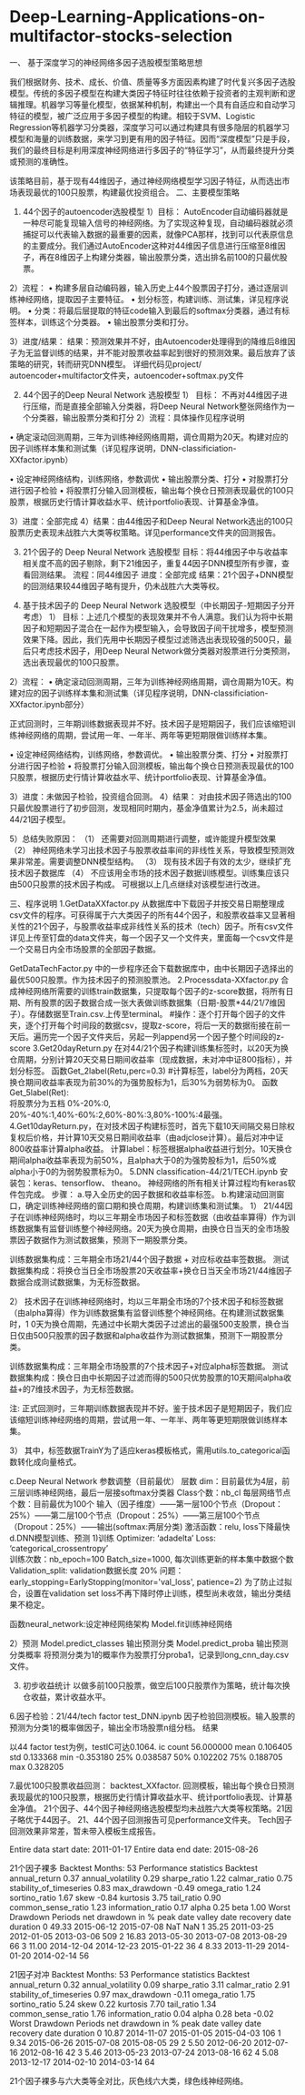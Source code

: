 # Deep-Learning-Applications-on-multifactor-stocks-selection
一、	基于深度学习的神经网络多因子选股模型策略思想

我们根据财务、技术、成长、价值、质量等多方面因素构建了时代复兴多因子选股模型。传统的多因子模型在构建大类因子特征时往往依赖于投资者的主观判断和逻辑推理。机器学习等量化模型，依据某种机制，构建出一个具有自适应和自动学习特征的模型，被广泛应用于多因子模型的构建。相较于SVM、Logistic Regression等机器学习分类器，深度学习可以通过构建具有很多隐层的机器学习模型和海量的训练数据，来学习到更有用的因子特征。因而“深度模型”只是手段，我们的最终目标是利用深度神经网络进行多因子的“特征学习”，从而最终提升分类或预测的准确性。

该策略目前，基于现有44维因子，通过神经网络模型学习因子特征，从而选出市场表现最优的100只股票，构建最优投资组合。
二、主要模型策略
1.	44个因子的autoencoder选股模型
1）目标：
AutoEncoder自动编码器就是一种尽可能复现输入信号的神经网络。为了实现这种复现，自动编码器就必须捕捉可以代表输入数据的最重要的因素，就像PCA那样，找到可以代表原信息的主要成分。我们通过AutoEncoder这种对44维因子信息进行压缩至8维因子，再在8维因子上构建分类器，输出股票分类，选出排名前100的只最优股票。 

2）流程：
•	构建多层自动编码器，输入历史上44个股票因子打分，通过逐层训练神经网络，提取因子主要特征。
•	划分标签，构建训练、测试集，详见程序说明。 
•	分类：将最后层提取的特征code输入到最后的softmax分类器，通过有标签样本，训练这个分类器。
•	输出股票分类和打分。

3）进度/结果：
结果：预测效果并不好，由Autoencoder处理得到的降维后8维因子为无监督训练的结果，并不能对股票收益率起到很好的预测效果。最后放弃了该策略的研究，转而研究DNN模型。
详细代码见project/ autoencoder+multifactor文件夹，autoencoder+softmax.py文件


2.	44个因子的Deep Neural Network 选股模型
1）	目标：
不再对44维因子进行压缩，而是直接全部输入分类器，将Deep Neural Network整张网络作为一个分类器，输出股票分类和打分
2）流程：具体操作见程序说明

•	确定滚动回测周期，三年为训练神经网络周期，调仓周期为20天。构建对应的因子训练样本集和测试集（详见程序说明，DNN-classificiation-XXfactor.ipynb）
 
•	设定神经网络结构，训练网络，参数调优
•	输出股票分类、打分
•	对股票打分进行因子检验
•	将股票打分输入回测模板，输出每个换仓日预测表现最优的100只股票，根据历史行情计算收益水平、统计portfolio表现、计算基金净值。

3）进度：全部完成
4）结果：由44维因子和Deep Neural Network选出的100只股票历史表现未战胜六大类等权策略。详见performance文件夹的回测报告。


3.	21个因子的 Deep Neural Network 选股模型
目标：将44维因子中与收益率相关度不高的因子剔除，剩下21维因子，重复44因子DNN模型所有步骤，查看回测结果。
流程：同44维因子
进度：全部完成
结果：21个因子+DNN模型的回测结果较44维因子略有提升，仍未战胜六大类等权。
 

4.	基于技术因子的 Deep Neural Network 选股模型（中长期因子-短期因子分开考虑）
1）	目标：上述几个模型的表现效果并不令人满意。我们认为将中长期因子和短期因子混合在一起作为模型输入，会导致因子间干扰增多，模型预测效果下降。因此，我们先用中长期因子模型过滤筛选出表现较强的500只，最后只考虑技术因子，用Deep Neural Network做分类器对股票进行分类预测，选出表现最优的100只股票。

2）流程：
•	确定滚动回测周期，三年为训练神经网络周期，调仓周期为10天。构建对应的因子训练样本集和测试集（详见程序说明，DNN-classificiation-XXfactor.ipynb部分）

正式回测时，三年期训练数据表现并不好。技术因子是短期因子，我们应该缩短训练神经网络的周期，尝试用一年、一年半、两年等更短期限做训练样本集。

•	设定神经网络结构，训练网络，参数调优。
•	输出股票分类、打分
•	对股票打分进行因子检验
•	将股票打分输入回测模板，输出每个换仓日预测表现最优的100只股票，根据历史行情计算收益水平、统计portfolio表现、计算基金净值。

3）进度：未做因子检验，投资组合回测。
4）结果： 
对由技术因子筛选出的100只最优股票进行了初步回测，发现相同时期内，基金净值累计为2.5，尚未超过44/21因子模型。

5）总结失败原因：
（1）	还需要对回测周期进行调整，或许能提升模型效果
（2）	神经网络未学习出技术因子与股票收益率间的非线性关系，导致模型预测效果非常差。需要调整DNN模型结构。
（3）	现有技术因子有效的太少，继续扩充技术因子数据库
（4）	不应该用全市场的技术因子数据训练模型。训练集应该只由500只股票的技术因子构成。
可根据以上几点继续对该模型进行改进。

三、程序说明
1.GetDataXXfactor.py 
从数据库中下载因子并按交易日期整理成csv文件的程序。可获得属于六大类因子的所有44个因子，和股票收益率又显著相关性的21个因子，与股票收益率成非线性关系的技术（tech）因子。所有csv文件详见上传至钉盘的data文件夹，每一个因子又一个文件夹，里面每一个csv文件是一个交易日内全市场股票的全部因子数据。

GetDataTechFactor.py
中的一步程序还会下载数据库中，由中长期因子选择出的最优500只股票。作为技术因子的预测股票池。
2.Processdata-XXfactor.py
合成神经网络所需要的训练train数据集，只提取每个因子的z-score数据，将所有日期、所有股票的因子数据合成一张大表做训练数据集（日期-股票*44/21/7维因子）。存储数据至Train.csv.上传至terminal。
#操作：逐个打开每个因子的文件夹，逐个打开每个时间段的数据csv，提取z-score，将后一天的数据衔接在前一天后。遍历完一个因子文件夹后，另起一列append另一个因子整个时间段的z-score
3.Get20dayReturn.py
在对44/21个因子构建训练集标签时，以20天为换仓周期，分别计算20天交易日期间收益率（现成数据，未对冲中证800指标），并划分标签。
函数Get_2label(Retu,perc=0.3)
#计算标签，label分为两档，20天换仓期间收益率表现为前30%的为强势股标为1，后30%为弱势标为0。
函数 Get_5label(Ret):  
将股票分为五档 0%-20%:0, 20%-40%:1,40%-60%:2,60%-80%:3,80%-100%:4最强。
4.Get10dayReturn.py，在对技术因子构建标签时，首先下载10天间隔交易日除权复权后价格，并计算10天交易日期间收益率（由adjclose计算）。最后对冲中证800收益率计算alpha收益。
计算label：标签根据alpha收益进行划分。10天换仓期间alpha收益率表现为前50%，且alpha大于0的为强势股标为1，后50%或alpha小于0的为弱势股票标为0。
5.DNN classification-44/21/TECH.ipynb
安装包：keras、tensorflow、 theano。
神经网络的所有相关计算过程均有keras软件包完成。
步骤：
a.导入全历史的因子数据和收益率标签。
b.构建滚动回测窗口，确定训练神经网络的窗口期和换仓周期，构建训练集和测试集。
1）	21/44因子在训练神经网络时，均以三年期全市场因子和标签数据（由收益率算得）作为训练数据集有监督训练整个神经网络。20天为换仓周期，由换仓日当天的全市场股票因子数据作为测试数据集，预测下一期股票分类。

训练数据集构成：三年期全市场21/44个因子数据 + 对应标收益率签数据。
测试数据集构成：将换仓当日全市场股票20天收益率+换仓日当天全市场21/44维因子数据合成测试数据集，为无标签数据。

2）	技术因子在训练神经网络时，均以三年期全市场的7个技术因子和标签数据（由alpha算得）作为训练数据集有监督训练整个神经网络。在构建测试数据集时，1 0天为换仓周期，先通过中长期大类因子过滤出的最强500支股票，换仓当日仅由500只股票的因子数据和alpha收益作为测试数据集，预测下一期股票分类。

训练数据集构成：三年期全市场股票的7个技术因子+对应alpha标签数据。
测试数据集构成：换仓日由中长期因子过滤而得的500只优势股票的10天期间alpha收益+的7维技术因子，为无标签数据。

注: 正式回测时，三年期训练数据表现并不好。鉴于技术因子是短期因子，我们应该缩短训练神经网络的周期，尝试用一年、一年半、两年等更短期限做训练样本集。

3）	其中，标签数据TrainY为了适应keras模板格式，需用utils.to_categorical函数转化成向量格式。

c.Deep Neural Network 参数调整（目前最优）
层数 dim：目前最优为4层，前三层训练神经网络，最后一层接softmax分类器
Class个数：nb_cl
每层网络节点个数：目前最优为100个
输入（因子维度）——第一层100个节点（Dropout：25%）——第二层100个节点（Dropout：25%）——第三层100个节点（Dropout：25%）——输出(softmax:两层分类)
激活函数：relu, loss下降最快
d.DNN模型训练、预测
1)训练
Optimizer: ‘adadelta’
Loss: ‘categorical_crossentropy’  
训练次数：nb_epoch=100
Batch_size=1000, 每次训练更新的样本集中数据个数
Validation_split: validation数据长度 20%
问题：early_stopping=EarlyStopping(monitor='val_loss', patience=2)
为了防止过拟合，设置在validation set loss不再下降时停止训练，模型尚未收敛，输出分类结果不稳定。

函数neural_network:设定神经网络架构
Model.fit训练神经网络

2）预测
Model.predict_classes 输出预测分类
Model.predict_proba 输出预测分类概率
将预测分类为1的概率作为股票打分proba1，记录到long_cnn_day.csv文件。

3)	初步收益统计
以做多前100只股票，做空后100只股票作为策略，统计每次换仓收益，累计收益水平。

6.因子检验：21/44/tech factor test_DNN.ipynb
因子检验回测模板。输入股票的预测为分类1的概率做因子，输出全市场股票n组分档。
结果

以44 factor test为例，testIC可达0.1064.
ic
count  56.000000
mean    0.106405
std     0.133368
min    -0.353180
25%     0.038587
50%     0.102202
75%     0.188705
max     0.328205


 

7.最优100只股票收益回测： backtest_XXfactor.
回测模板，输出每个换仓日预测表现最优的100只股票，根据历史行情计算收益水平、统计portfolio表现、计算基金净值。
21个因子、44个因子神经网络选股模型均未战胜六大类等权策略。21因子略优于44因子。
21、44个因子回测报告可见performance文件夹。
Tech因子回测效果非常差，暂未带入模板生成报告。

Entire data start date: 2011-01-17
Entire data end date: 2015-08-26

21个因子裸多
Backtest Months: 53
Performance statistics	Backtest
annual_return	0.37
annual_volatility	0.29
sharpe_ratio	1.22
calmar_ratio	0.75
stability_of_timeseries	0.83
max_drawdown	-0.49
omega_ratio	1.24
sortino_ratio	1.67
skew	-0.84
kurtosis	3.75
tail_ratio	0.90
common_sense_ratio	1.23
information_ratio	0.17
alpha	0.25
beta	1.00
Worst Drawdown Periods	net drawdown in %	peak date	valley date	recovery date	duration
0	49.33	2015-06-12	2015-07-08	NaT	NaN
1	35.25	2011-03-25	2012-01-05	2013-03-06	509
2	16.83	2013-05-30	2013-07-08	2013-08-29	66
3	11.00	2014-12-04	2014-12-23	2015-01-22	36
4	8.33	2013-11-29	2014-01-20	2014-02-14	56
 


21因子对冲
Backtest Months: 53
Performance statistics	Backtest
annual_return	0.32
annual_volatility	0.09
sharpe_ratio	3.11
calmar_ratio	2.91
stability_of_timeseries	0.97
max_drawdown	-0.11
omega_ratio	1.75
sortino_ratio	5.24
skew	0.22
kurtosis	7.70
tail_ratio	1.34
common_sense_ratio	1.76
information_ratio	0.04
alpha	0.28
beta	-0.02
Worst Drawdown Periods	net drawdown in %	peak date	valley date	recovery date	duration
0	10.87	2014-11-07	2015-01-05	2015-04-03	106
1	9.34	2015-06-26	2015-07-08	2015-08-05	29
2	5.50	2012-06-20	2012-07-16	2012-08-16	42
3	5.46	2013-05-23	2013-07-24	2013-08-16	62
4	5.08	2013-12-17	2014-02-10	2014-03-14	64

 
21个因子裸多与六大类等全对比，灰色线六大类，绿色线神经网络。
 










